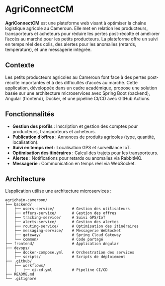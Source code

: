 # AgriConnectCM
**AgriConnectCM** est une plateforme web visant à optimiser la chaîne logistique agricole au Cameroun. Elle met en relation les producteurs, transporteurs et acheteurs pour réduire les pertes post-récolte et améliorer l’accès au marché pour les petits producteurs. La plateforme offre un suivi en temps réel des colis, des alertes pour les anomalies (retards, température), et une messagerie intégrée.

## Contexte
Les petits producteurs agricoles au Cameroun font face à des pertes post-récolte importantes et à des difficultés d’accès au marché. Cette application, développée dans un cadre académique, propose une solution basée sur une architecture microservices avec Spring Boot (backend), Angular (frontend), Docker, et une pipeline CI/CD avec GitHub Actions.

## Fonctionnalités
- **Gestion des profils** : Inscription et gestion des comptes pour producteurs, transporteurs et acheteurs.
- **Publication d’offres** : Annonces de produits agricoles (type, quantité, localisation).
- **Suivi en temps réel** : Localisation GPS et surveillance IoT.
- **Optimisation des itinéraires** : Calcul des trajets pour les transporteurs.
- **Alertes** : Notifications pour retards ou anomalies via RabbitMQ.
- **Messagerie** : Communication en temps réel via WebSocket.

## Architecture
L’application utilise une architecture microservices :

```
agrichain-cameroon/
├── backend/
│   ├── users-service/        # Gestion des utilisateurs
│   ├── offers-service/       # Gestion des offres
│   ├── tracking-service/     # Suivi GPS/IoT
│   ├── alerts-service/       # Gestion des alertes
│   ├── routing-service/      # Optimisation des itinéraires
│   ├── messaging-service/    # Messagerie WebSocket
│   ├── gateway/              # Spring Cloud Gateway
│   └── common/               # Code partagé
├── frontend/                 # Application Angular
├── devops/
│   ├── docker-compose.yml    # Orchestration des services
│   ├── scripts/              # Scripts de déploiement
├── .github/
│   ├── workflows/
│   │   ├── ci-cd.yml         # Pipeline CI/CD
├── README.md
└── .gitignore
```

